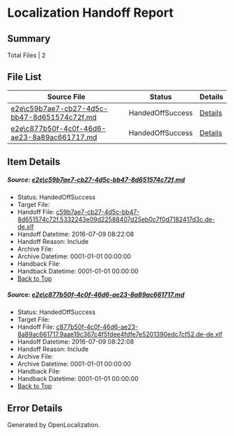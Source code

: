# <a name='report-top'></a> Localization Handoff Report

## Summary
 Total Files | 2

## File List
 Source File | Status | Details 
 ----------- | ------ | ------- 
 [e2e\c59b7ae7-cb27-4d5c-bb47-8d651574c72f.md](https://github.com/OpenLocalizationTestOrg/oltest/blob/eb4121a3d29407e855f79381351700d06dbd4d1c/e2e/c59b7ae7-cb27-4d5c-bb47-8d651574c72f.md) | HandedOffSuccess | [Details](#7692d6d68d3ba443a24d927046658f644ceecaed10)
 [e2e\c877b50f-4c0f-46d6-ae23-8a89ac661717.md](https://github.com/OpenLocalizationTestOrg/oltest/blob/eb4121a3d29407e855f79381351700d06dbd4d1c/e2e/c877b50f-4c0f-46d6-ae23-8a89ac661717.md) | HandedOffSuccess | [Details](#9b4317ab057daaf081efef42947ef60d731c9dfe11)

## Item Details
##### <a name='7692d6d68d3ba443a24d927046658f644ceecaed10'></a> Source: [e2e\c59b7ae7-cb27-4d5c-bb47-8d651574c72f.md](https://github.com/OpenLocalizationTestOrg/oltest/blob/eb4121a3d29407e855f79381351700d06dbd4d1c/e2e/c59b7ae7-cb27-4d5c-bb47-8d651574c72f.md)
* Status: HandedOffSuccess
* Target File: 
* Handoff File: [c59b7ae7-cb27-4d5c-bb47-8d651574c72f.5332243e09d22588407d25eb0c7f0d7182417d3c.de-de.xlf](https://github.com/OpenLocalizationTestOrg/olhandoff-e2e/blob/0a38d487386a01c2ce86333d55ea78203939d862/ol-handoff/OpenLocalizationTestOrg/oltest-dede-fly/ci/ht/c59b7ae7-cb27-4d5c-bb47-8d651574c72f.5332243e09d22588407d25eb0c7f0d7182417d3c.de-de.xlf)
* Handoff Datetime: 2016-07-09 08:22:08
* Handoff Reason: Include
* Archive File: 
* Archive Datetime: 0001-01-01 00:00:00
* Handback File: 
* Handback Datetime: 0001-01-01 00:00:00
* [Back to Top](#report-top)

##### <a name='9b4317ab057daaf081efef42947ef60d731c9dfe11'></a> Source: [e2e\c877b50f-4c0f-46d6-ae23-8a89ac661717.md](https://github.com/OpenLocalizationTestOrg/oltest/blob/eb4121a3d29407e855f79381351700d06dbd4d1c/e2e/c877b50f-4c0f-46d6-ae23-8a89ac661717.md)
* Status: HandedOffSuccess
* Target File: 
* Handoff File: [c877b50f-4c0f-46d6-ae23-8a89ac661717.9aae19c367c4f5fdee4fdfe7e5201390edc7cf52.de-de.xlf](https://github.com/OpenLocalizationTestOrg/olhandoff-e2e/blob/0a38d487386a01c2ce86333d55ea78203939d862/ol-handoff/OpenLocalizationTestOrg/oltest-dede-fly/ci/ht/c877b50f-4c0f-46d6-ae23-8a89ac661717.9aae19c367c4f5fdee4fdfe7e5201390edc7cf52.de-de.xlf)
* Handoff Datetime: 2016-07-09 08:22:08
* Handoff Reason: Include
* Archive File: 
* Archive Datetime: 0001-01-01 00:00:00
* Handback File: 
* Handback Datetime: 0001-01-01 00:00:00
* [Back to Top](#report-top)


## Error Details

Generated by OpenLocalization.
